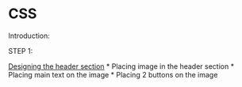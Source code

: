 # CSS

Introduction: 

STEP 1:

[Designing the header section](https://github.com/jeriljose/Reference/blob/gh-pages/CSS-Designing-header.md)
    * Placing image in the header section
    * Placing main text on the image
    * Placing 2 buttons on the image
